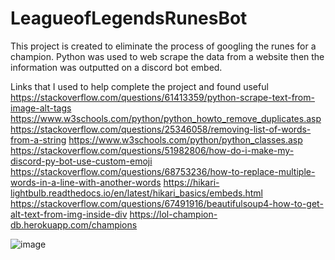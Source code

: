 # LeagueofLegendsRunesBot
This project is created to eliminate the process of googling the runes for a champion. Python was used to web scrape the data from a website then the information was outputted on a discord bot embed.

Links that I used to help complete the project and found useful
https://stackoverflow.com/questions/61413359/python-scrape-text-from-image-alt-tags
https://www.w3schools.com/python/python_howto_remove_duplicates.asp
https://stackoverflow.com/questions/25346058/removing-list-of-words-from-a-string
https://www.w3schools.com/python/python_classes.asp
https://stackoverflow.com/questions/51982806/how-do-i-make-my-discord-py-bot-use-custom-emoji
https://stackoverflow.com/questions/68753236/how-to-replace-multiple-words-in-a-line-with-another-words
https://hikari-lightbulb.readthedocs.io/en/latest/hikari_basics/embeds.html
https://stackoverflow.com/questions/67491916/beautifulsoup4-how-to-get-alt-text-from-img-inside-div
https://lol-champion-db.herokuapp.com/champions 



![image](https://user-images.githubusercontent.com/86901520/167428606-320094e6-44aa-4910-9333-6fbfc10facc6.png)

